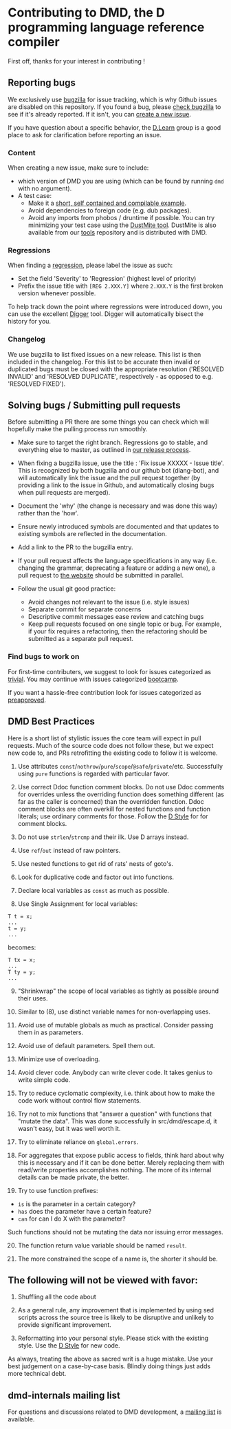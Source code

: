 # Contributing to DMD, the D programming language reference compiler

First off, thanks for your interest in contributing !

## Reporting bugs

We exclusively use [bugzilla](https://issues.dlang.org/) for issue tracking, which is why Github issues are disabled on this repository.
If you found a bug, please [check bugzilla](https://issues.dlang.org/query.cgi) to see if it's already reported.
If it isn't, you can [create a new issue](https://issues.dlang.org/enter_bug.cgi).

If you have question about a specific behavior, the [D.Learn](http://forum.dlang.org/group/learn) group is a good place to ask for clarification before reporting an issue.

### Content

When creating a new issue, make sure to include:
- which version of DMD you are using (which can be found by running `dmd` with no argument).
- A test case:
  - Make it a [short, self contained and compilable example](http://sscce.org/).
  - Avoid dependencies to foreign code (e.g. dub packages).
  - Avoid any imports from phobos / druntime if possible.
You can try minimizing your test case using the [DustMite tool](https://github.com/CyberShadow/DustMite/wiki).
DustMite  is also available from our [tools](https://github.com/dlang/tools) repository and is distributed with DMD.

### Regressions

When finding a [regression](https://en.wikipedia.org/wiki/Software_regression), please label the issue as such:
- Set the field 'Severity' to 'Regression' (highest level of priority)
- Prefix the issue title with `[REG 2.XXX.Y]` where `2.XXX.Y` is the first broken version whenever possible.

To help track down the point where regressions were introduced down, you can use the excellent [Digger](https://github.com/CyberShadow/digger) tool.
Digger will automatically bisect the history for you.

### Changelog

We use bugzilla to list fixed issues on a new release.  This list is then included in the changelog.
For this list to be accurate then invalid or duplicated bugs must be closed with the appropriate resolution ('RESOLVED INVALID' and 'RESOLVED DUPLICATE', respectively - as opposed to e.g. 'RESOLVED FIXED').


## Solving bugs / Submitting pull requests

Before submitting a PR there are some things you can check which will hopefully make the pulling process run smoothly.

- Make sure to target the right branch.  Regressions go to stable, and everything else to master, as outlined in [our release process](http://wiki.dlang.org/DIP75).

- When fixing a bugzilla issue, use the title : 'Fix issue XXXXX - Issue title'.  This is recognized by both bugzilla and our github bot (dlang-bot),
  and will automatically link the issue and the pull request together (by providing a link to the issue in Github, and automatically closing bugs when pull requests are merged).

- Document the 'why' (the change is necessary and was done this way) rather than the 'how'.

- Ensure newly introduced symbols are documented and that updates to existing symbols are reflected in the documentation.

- Add a link to the PR to the bugzilla entry.

- If your pull request affects the language specifications in any way (i.e. changing the grammar, deprecating a feature or adding a new one),
  a pull request to [the website](https://github.com/dlang/dlang.org) should be submitted in parallel.

- Follow the usual git good practice:
  - Avoid changes not relevant to the issue (i.e. style issues)
  - Separate commit for separate concerns
  - Descriptive commit messages ease review and catching bugs
  - Keep pull requests focused on one single topic or bug.  For example, if your fix requires a refactoring, then the refactoring should be submitted as a separate pull request.

### Find bugs to work on

For first-time contributers, we suggest to look for issues categorized as [trivial](https://issues.dlang.org/buglist.cgi?component=dmd&keywords=trivial&product=D). You may continue with issues categorized [bootcamp](https://issues.dlang.org/buglist.cgi?component=dmd&keywords=bootcamp&product=D).

If you want a hassle-free contribution look for issues categorized as [preapproved](https://issues.dlang.org/buglist.cgi?component=dmd&keywords=preapproved&product=D).

## DMD Best Practices

Here is a short list of stylistic issues the core team will expect in
pull requests. Much of the source code does not follow these, but
we expect new code to, and PRs retrofitting the existing code to
follow it is welcome.

1. Use attributes `const`/`nothrow`/`pure`/`scope`/`@safe`/`private`/etc.
Successfully using `pure` functions is regarded with particular favor.

2. Use correct Ddoc function comment blocks. Do not use Ddoc comments for
overrides unless the overriding function does something different (as far as
the caller is concerned) than the overridden function. Ddoc comment blocks
are often overkill for nested functions and function literals; use ordinary
comments for those. Follow the [D Style](https://dlang.org/dstyle.html#phobos_documentation)
for for comment blocks. 

3. Do not use `strlen`/`strcmp` and their ilk. Use D arrays instead.

4. Use `ref`/`out` instead of raw pointers.

5. Use nested functions to get rid of rats' nests of goto's.

6. Look for duplicative code and factor out into functions.

7. Declare local variables as `const` as much as possible.

8. Use Single Assignment for local variables:
```
T t = x;
...
t = y;
...
```
becomes:
```
T tx = x;
...
T ty = y;
...
```

9. "Shrinkwrap" the scope of local variables as tightly as possible
around their uses.

10. Similar to (8), use distinct variable names for non-overlapping uses.

11. Avoid use of mutable globals as much as practical. Consider passing them
in as parameters.

12. Avoid use of default parameters. Spell them out.

13. Minimize use of overloading.

14. Avoid clever code. Anybody can write clever code. It takes genius to write
simple code.

15. Try to reduce cyclomatic complexity, i.e. think about how to make the code work
without control flow statements.

16. Try not to mix functions that "answer a question" with functions that
"mutate the data".
This was done successfully in src/dmd/escape.d, it wasn't easy, but
it was well worth it.

17. Try to eliminate reliance on `global.errors`.

18. For aggregates that expose public access to fields, think hard about why this is
necessary and if it can be done better. Merely replacing them with read/write properties
accomplishes nothing. The more of its internal details can be made private, the better.

19. Try to use function prefixes:

* `is` is the parameter in a certain category?
* `has` does the parameter have a certain feature?
* `can` for can I do X with the parameter?

Such functions should not be mutating the data nor issuing error messages.

20. The function return value variable should be named `result`.

21. The more constrained the scope of a name is, the shorter it should be.


## The following will not be viewed with favor:

1. Shuffling all the code about

2. As a general rule, any improvement that is implemented by using sed scripts
across the source tree is likely to be disruptive and unlikely to provide
significant improvement.

3. Reformatting into your personal style. Please stick with the existing style. 
Use the [D Style](https://dlang.org/dstyle.html#phobos_documentation) for new code.

As always, treating the above as sacred writ is a huge mistake. Use
your best judgement on a case-by-case basis. Blindly doing things just
adds more technical debt.


## dmd-internals mailing list

For questions and discussions related to DMD development, a [mailing list](https://forum.dlang.org/group/dmd) is available.
